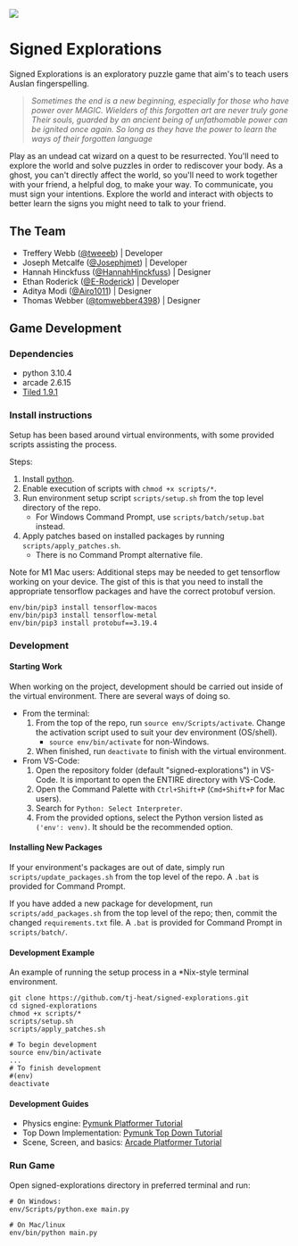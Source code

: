 ![](https://github.com/tj-heat/design/blob/52d52ed50460cc3514872dc23b7ee76aae2786e9/assets/banner-fill.png)

# Signed Explorations

Signed Explorations is an exploratory puzzle game that aim's to teach users Auslan fingerspelling. 

> *Sometimes the end is a new beginning, especially for those who have power over MAGIC.
 Wielders of this forgotten art are never truly gone
 Their souls, guarded by an ancient being of unfathomable power can be ignited once again.
 So long as they have the power to learn the ways of their forgotten language*

Play as an undead cat wizard on a quest to be resurrected. You'll need to explore the world and solve puzzles in order to rediscover your body. As a ghost, you can't directly affect the world, so you'll need to work together with your friend, a helpful dog, to make your way. To communicate, you must sign your intentions. Explore the world and interact with objects to better learn the signs you might need to talk to your friend.

## The Team

- Treffery Webb ([@tweeeb](https://github.com/tweeeb)) | Developer
- Joseph Metcalfe ([@Josephjmet](https://github.com/Josephjmet)) | Developer
- Hannah Hinckfuss ([@HannahHinckfuss](https://github.com/HannahHinckfuss)) | Designer
- Ethan Roderick ([@E-Roderick](https://github.com/E-Roderick)) | Developer
- Aditya Modi ([@Airo1011](https://github.com/Airo1011)) | Designer
- Thomas Webber ([@tomwebber4398](https://github.com/tomwebber4398)) | Designer

## Game Development
### Dependencies

- python 3.10.4
- arcade 2.6.15
- [Tiled 1.9.1](https://www.mapeditor.org/)



### Install instructions

Setup has been based around virtual environments, with some provided scripts assisting the process.

Steps:

1. Install [python](https://www.python.org/downloads/).
2. Enable execution of scripts with `chmod +x scripts/*`.
3. Run environment setup script `scripts/setup.sh` from the top level directory of the repo. 
   - For Windows Command Prompt, use `scripts/batch/setup.bat` instead.
4. Apply patches based on installed packages by running `scripts/apply_patches.sh`.
   - There is no Command Prompt alternative file. 

Note for M1 Mac users: Additional steps may be needed to get tensorflow working on your device. The gist of this is that you need to install the appropriate tensorflow packages and have the correct protobuf version.

``` shell
env/bin/pip3 install tensorflow-macos
env/bin/pip3 install tensorflow-metal
env/bin/pip3 install protobuf==3.19.4
```

### Development

#### Starting Work

When working on the project, development should be carried out inside of the virtual environment. There are several ways of doing so.

- From the terminal:
  1. From the top of the repo, run `source env/Scripts/activate`. Change the activation script used to suit your dev environment (OS/shell).
     - `source env/bin/activate` for non-Windows.
  2. When finished, run `deactivate` to finish with the virtual environment.
- From VS-Code:
  1. Open the repository folder (default "signed-explorations") in VS-Code. It is important to open the ENTIRE directory with VS-Code.
  2. Open the Command Palette with `Ctrl+Shift+P` (`Cmd+Shift+P` for Mac users).
  3. Search for `Python: Select Interpreter`.
  4. From the provided options, select the Python version listed as `('env': venv)`. It should be the recommended option.

#### Installing New Packages

If your environment's packages are out of date, simply run `scripts/update_packages.sh` from the top level of the repo. A `.bat` is provided for Command Prompt.

If you have added a new package for development, run `scripts/add_packages.sh` from the top level of the repo; then, commit the changed `requirements.txt` file. A `.bat` is provided for Command Prompt in `scripts/batch/`.

#### Development Example

An example of running the setup process in a \*Nix-style terminal environment.  

``` shell
git clone https://github.com/tj-heat/signed-explorations.git
cd signed-explorations
chmod +x scripts/*
scripts/setup.sh
scripts/apply_patches.sh

# To begin development
source env/bin/activate
...
# To finish development
#(env)
deactivate
```

#### Development Guides

- Physics engine: [Pymunk Platformer Tutorial](https://api.arcade.academy/en/latest/tutorials/pymunk_platformer/index.html)
- Top Down Implementation: [Pymunk Top Down Tutorial](https://api.arcade.academy/en/latest/examples/pymunk_demo_top_down.html)
- Scene, Screen, and basics: [Arcade Platformer Tutorial](https://api.arcade.academy/en/latest/examples/platform_tutorial/index.html)



### Run Game

Open signed-explorations directory in preferred terminal and run:

``` shell
# On Windows:
env/Scripts/python.exe main.py

# On Mac/linux
env/bin/python main.py
```
